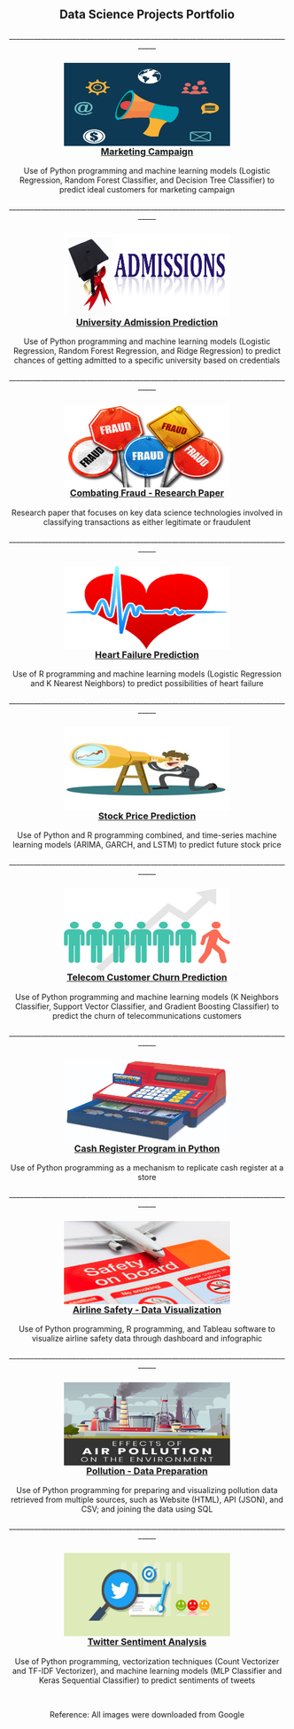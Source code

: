 <h2 align="center">Data Science Projects Portfolio</h2>

<p align="center">___________________________________________________________________________________</p>

<h3 align="center">
<a href="https://github.com/ajitkolekar/Data-Science-Projects/tree/main/Targeting%20Customers%20for%20Marketing%20Campaign">
<img align="center" src="images/Marketing-campaign-concept.jpg" width="300" height="150"/><br>Marketing Campaign</a></h3>
<p align="center">Use of Python programming and machine learning models (Logistic Regression, Random Forest Classifier, and Decision Tree Classifier) to predict ideal customers for marketing campaign</p> 

<p align="center">___________________________________________________________________________________</p>

<h3 align="center">
<a href="https://github.com/ajitkolekar/Data-Science-Projects/tree/main/Determine%20chance%20of%20getting%20admitted%20to%20a%20specific%20university">
<img align="center" src="images/Admission-banner.jpg" width="300" height="150" /><br>University Admission Prediction</a></h3>
<p align="center">Use of Python programming and machine learning models (Logistic Regression, Random Forest Regression, and Ridge Regression) to predict chances of getting admitted to a specific university based on credentials</p> 

<p align="center">___________________________________________________________________________________</p>

<h3 align="center">
<a href="https://github.com/ajitkolekar/Data-Science-Projects/tree/main/Combating%20Fraudulent%20Transactions">
<img align="center" src="images/fraud.jpg" width="300" height="150" /><br>Combating Fraud - Research Paper</a></h3>
<p align="center">Research paper that focuses on key data science technologies involved in classifying transactions as either legitimate or fraudulent</p> 

<p align="center">___________________________________________________________________________________</p>

<h3 align="center">
<a href="https://github.com/ajitkolekar/Data-Science-Projects/tree/main/Heart%20Failure%20Prediction">
<img align="center" src="images/heart.jpeg" width="300" height="150" /><br>Heart Failure Prediction</a></h3>
<p align="center">Use of R programming and machine learning models (Logistic Regression and K Nearest Neighbors) to predict possibilities of heart failure</p> 

<p align="center">___________________________________________________________________________________</p>

<h3 align="center">
<a href="https://github.com/ajitkolekar/Data-Science-Projects/tree/main/Stock%20Price%20Prediction">
<img align="center" src="images/stock.jpg" width="300" height="150" /><br>Stock Price Prediction</a></h3>
<p align="center">Use of Python and R programming combined, and time-series machine learning models (ARIMA, GARCH, and LSTM) to predict future stock price</p> 

<p align="center">___________________________________________________________________________________</p>

<h3 align="center">
<a href="https://github.com/ajitkolekar/Data-Science-Projects/tree/main/Telecom%20Customer%20Churn%20Prediction">
<img align="center" src="images/churn.jpg" width="300" height="150" /><br>Telecom Customer Churn Prediction</a></h3>
<p align="center">Use of Python programming and machine learning models (K Neighbors Classifier, Support Vector Classifier, and Gradient Boosting Classifier) to predict the churn of telecommunications customers</p> 

<p align="center">___________________________________________________________________________________</p>

<h3 align="center">
<a href="https://github.com/ajitkolekar/Data-Science-Projects/tree/main/Cash%20Register%20Program">
<img align="center" src="images/cash-register.jpg" width="300" height="150" /><br>Cash Register Program in Python</a></h3>
<p align="center">Use of Python programming as a mechanism to replicate cash register at a store</p>

<p align="center">___________________________________________________________________________________</p>

<h3 align="center">
<a href="https://github.com/ajitkolekar/Data-Science-Projects/tree/main/Airline%20Safety%20-%20Data%20Visualization">
<img align="center" src="images/airline.jpg" width="300" height="150" /><br>Airline Safety - Data Visualization</a></h3>
<p align="center">Use of Python programming, R programming, and Tableau software to visualize airline safety data through dashboard and infographic</p>

<p align="center">___________________________________________________________________________________</p>

<h3 align="center">
<a href="https://github.com/ajitkolekar/Data-Science-Projects/tree/main/Pollution%20-%20Data%20Preparation"><img align="center" src="images/pollution.jpg" width="300" height="150" /><br>Pollution - Data Preparation</a></h3>
<p align="center">Use of Python programming for preparing and visualizing pollution data retrieved from multiple sources, such as Website (HTML), API (JSON), and CSV; and joining the data using SQL</p>

<p align="center">___________________________________________________________________________________</p>

<h3 align="center">
<a href="https://github.com/ajitkolekar/Data-Science-Projects/tree/main/Twitter%20Sentiment%20Analysis"><img align="center" src="images/twitter.jpeg" width="300" height="150" /><br>Twitter Sentiment Analysis</a></h3>
<p align="center">Use of Python programming, vectorization techniques (Count Vectorizer and TF-IDF Vectorizer), and machine learning models (MLP Classifier and Keras Sequential Classifier) to predict sentiments of tweets</p> 
<br>

<p align="center">Reference: All images were downloaded from Google</p>

